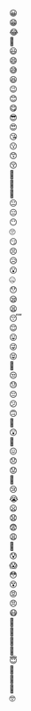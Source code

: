 😀<br>
😁<br>
😂<br>
🤣<br>
😃<br>
😄<br>
😅<br>
😆<br>
😉<br>
😊<br>
😋<br>
😎<br>
😍<br>
😘<br>
😗<br>
😙<br>
😚<br>
🙂<br>
🤗<br>
🤔<br>
😐<br>
😑<br>
😶<br>
🙄<br>
😏<br>
😣<br>
😥<br>
😮<br>
🤐<br>
😯<br>
😪<br>
😫<br>
😴<br>
😌<br>
😛<br>
😜<br>
😝<br>
🤤<br>
😒<br>
😓<br>
😔<br>
😕<br>
🙃<br>
🤑<br>
😲<br>
🙁<br>
😖<br>
😞<br>
😟<br>
😤<br>
😢<br>
😭<br>
😦<br>
😧<br>
😨<br>
😩<br>
😬<br>
😰<br>
😱<br>
😳<br>
😵<br>
😡<br>
😠<br>
😷<br>
🤒<br>
🤕<br>
🤢<br>
🤧<br>
😇<br>
🤠<br>
🤡<br>
🤥<br>
🤓<br>
